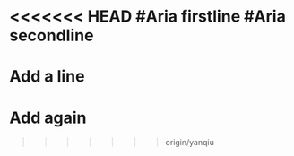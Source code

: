 <<<<<<< HEAD
#Aria firstline
#Aria secondline
=======
# Add a line
# Add again
>>>>>>> origin/yanqiu
